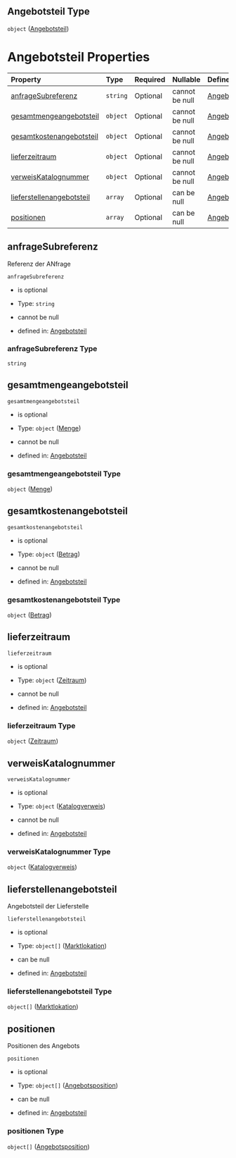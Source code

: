 ## Angebotsteil Type

`object` ([Angebotsteil](angebotsteil.md))

# Angebotsteil Properties

| Property                                                | Type     | Required | Nullable       | Defined by                                                                                                                                                                                                            |
| :------------------------------------------------------ | :------- | :------- | :------------- | :-------------------------------------------------------------------------------------------------------------------------------------------------------------------------------------------------------------------- |
| [anfrageSubreferenz](#anfragesubreferenz)               | `string` | Optional | cannot be null | [Angebotsteil](angebotsteil-properties-anfragesubreferenz.md "https://raw.githubusercontent.com/conuti-gmbh/bo4e-schema/master/schemas/v1/com/Angebotsteil.schema.json#/properties/anfrageSubreferenz")               |
| [gesamtmengeangebotsteil](#gesamtmengeangebotsteil)     | `object` | Optional | cannot be null | [Angebotsteil](menge.md "https://raw.githubusercontent.com/conuti-gmbh/bo4e-schema/master/schemas/v1/com/Menge.schema.json#/properties/gesamtmengeangebotsteil")                                                      |
| [gesamtkostenangebotsteil](#gesamtkostenangebotsteil)   | `object` | Optional | cannot be null | [Angebotsteil](betrag.md "https://raw.githubusercontent.com/conuti-gmbh/bo4e-schema/master/schemas/v1/com/Betrag.schema.json#/properties/gesamtkostenangebotsteil")                                                   |
| [lieferzeitraum](#lieferzeitraum)                       | `object` | Optional | cannot be null | [Angebotsteil](zeitraum.md "https://raw.githubusercontent.com/conuti-gmbh/bo4e-schema/master/schemas/v1/com/Zeitraum.schema.json#/properties/lieferzeitraum")                                                         |
| [verweisKatalognummer](#verweiskatalognummer)           | `object` | Optional | cannot be null | [Angebotsteil](katalogverweis.md "https://raw.githubusercontent.com/conuti-gmbh/bo4e-schema/master/schemas/v1/com/Katalogverweis.schema.json#/properties/verweisKatalognummer")                                       |
| [lieferstellenangebotsteil](#lieferstellenangebotsteil) | `array`  | Optional | can be null    | [Angebotsteil](angebotsteil-properties-lieferstellenangebotsteil.md "https://raw.githubusercontent.com/conuti-gmbh/bo4e-schema/master/schemas/v1/com/Angebotsteil.schema.json#/properties/lieferstellenangebotsteil") |
| [positionen](#positionen)                               | `array`  | Optional | can be null    | [Angebotsteil](angebotsteil-properties-positionen.md "https://raw.githubusercontent.com/conuti-gmbh/bo4e-schema/master/schemas/v1/com/Angebotsteil.schema.json#/properties/positionen")                               |

## anfrageSubreferenz

Referenz der ANfrage

`anfrageSubreferenz`

*   is optional

*   Type: `string`

*   cannot be null

*   defined in: [Angebotsteil](angebotsteil-properties-anfragesubreferenz.md "https://raw.githubusercontent.com/conuti-gmbh/bo4e-schema/master/schemas/v1/com/Angebotsteil.schema.json#/properties/anfrageSubreferenz")

### anfrageSubreferenz Type

`string`

## gesamtmengeangebotsteil



`gesamtmengeangebotsteil`

*   is optional

*   Type: `object` ([Menge](menge.md))

*   cannot be null

*   defined in: [Angebotsteil](menge.md "https://raw.githubusercontent.com/conuti-gmbh/bo4e-schema/master/schemas/v1/com/Menge.schema.json#/properties/gesamtmengeangebotsteil")

### gesamtmengeangebotsteil Type

`object` ([Menge](menge.md))

## gesamtkostenangebotsteil



`gesamtkostenangebotsteil`

*   is optional

*   Type: `object` ([Betrag](betrag.md))

*   cannot be null

*   defined in: [Angebotsteil](betrag.md "https://raw.githubusercontent.com/conuti-gmbh/bo4e-schema/master/schemas/v1/com/Betrag.schema.json#/properties/gesamtkostenangebotsteil")

### gesamtkostenangebotsteil Type

`object` ([Betrag](betrag.md))

## lieferzeitraum



`lieferzeitraum`

*   is optional

*   Type: `object` ([Zeitraum](zeitraum.md))

*   cannot be null

*   defined in: [Angebotsteil](zeitraum.md "https://raw.githubusercontent.com/conuti-gmbh/bo4e-schema/master/schemas/v1/com/Zeitraum.schema.json#/properties/lieferzeitraum")

### lieferzeitraum Type

`object` ([Zeitraum](zeitraum.md))

## verweisKatalognummer



`verweisKatalognummer`

*   is optional

*   Type: `object` ([Katalogverweis](katalogverweis.md))

*   cannot be null

*   defined in: [Angebotsteil](katalogverweis.md "https://raw.githubusercontent.com/conuti-gmbh/bo4e-schema/master/schemas/v1/com/Katalogverweis.schema.json#/properties/verweisKatalognummer")

### verweisKatalognummer Type

`object` ([Katalogverweis](katalogverweis.md))

## lieferstellenangebotsteil

Angebotsteil der Lieferstelle

`lieferstellenangebotsteil`

*   is optional

*   Type: `object[]` ([Marktlokation](marktlokation.md))

*   can be null

*   defined in: [Angebotsteil](angebotsteil-properties-lieferstellenangebotsteil.md "https://raw.githubusercontent.com/conuti-gmbh/bo4e-schema/master/schemas/v1/com/Angebotsteil.schema.json#/properties/lieferstellenangebotsteil")

### lieferstellenangebotsteil Type

`object[]` ([Marktlokation](marktlokation.md))

## positionen

Positionen des Angebots

`positionen`

*   is optional

*   Type: `object[]` ([Angebotsposition](angebotsposition.md))

*   can be null

*   defined in: [Angebotsteil](angebotsteil-properties-positionen.md "https://raw.githubusercontent.com/conuti-gmbh/bo4e-schema/master/schemas/v1/com/Angebotsteil.schema.json#/properties/positionen")

### positionen Type

`object[]` ([Angebotsposition](angebotsposition.md))
